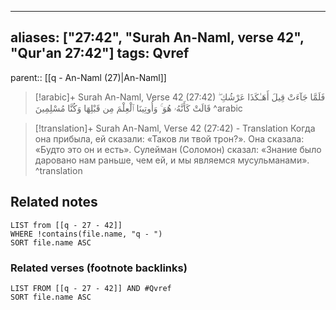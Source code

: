 
---
aliases: ["27:42", "Surah An-Naml, verse 42", "Qur'an 27:42"]
tags: Qvref
---

parent:: [[q - An-Naml (27)|An-Naml]]

> [!arabic]+ Surah An-Naml, Verse 42 (27:42)
> <span class="quran-arabic">فَلَمَّا جَآءَتْ قِيلَ أَهَـٰكَذَا عَرْشُكِ ۖ قَالَتْ كَأَنَّهُۥ هُوَ ۚ وَأُوتِينَا ٱلْعِلْمَ مِن قَبْلِهَا وَكُنَّا مُسْلِمِينَ</span>
^arabic

> [!translation]+ Surah An-Naml, Verse 42 (27:42) - Translation
> Когда она прибыла, ей сказали: «Таков ли твой трон?». Она сказала: «Будто это он и есть». Сулейман (Соломон) сказал: «Знание было даровано нам раньше, чем ей, и мы являемся мусульманами».
^translation



## Related notes
```dataview
LIST from [[q - 27 - 42]]
WHERE !contains(file.name, "q - ")
SORT file.name ASC
```

### Related verses (footnote backlinks)
```dataview
LIST FROM [[q - 27 - 42]] AND #Qvref
SORT file.name ASC
```

